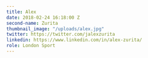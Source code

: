 ```yaml
---
title: Alex
date: 2018-02-24 16:18:00 Z
second-name: Zurita
thumbnail_image: "/uploads/alex.jpg"
twitter: https://twitter.com/jalexzurita
linkedin: https://www.linkedin.com/in/alex-zurita/
role: London Sport
---
```


